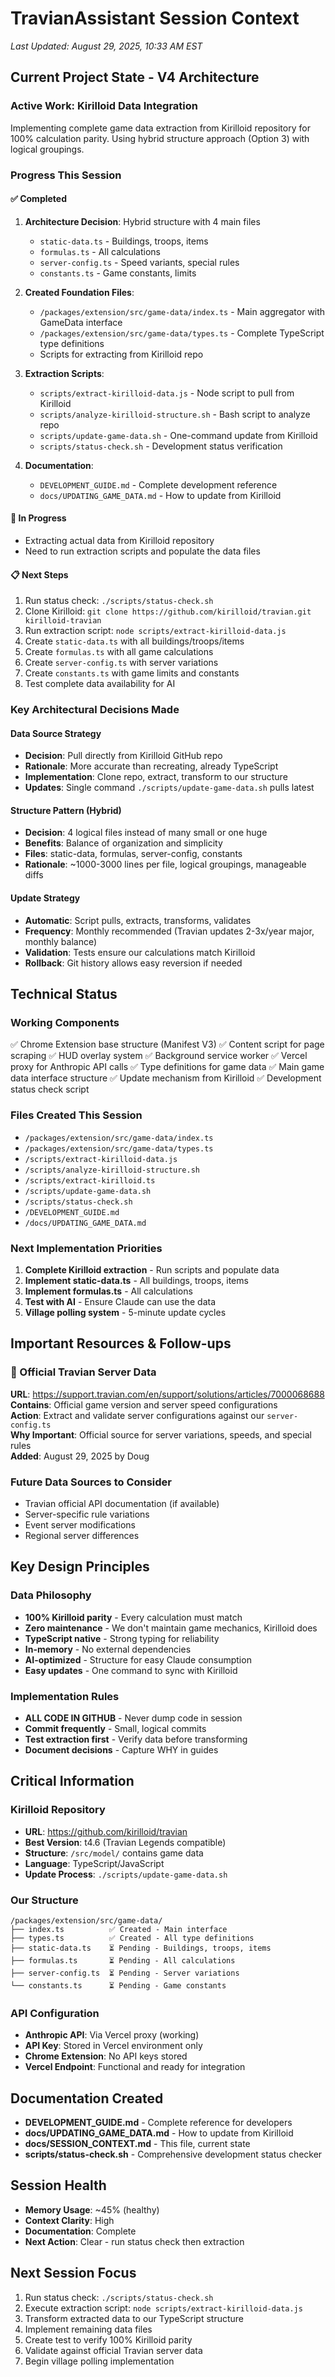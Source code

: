 # TravianAssistant Session Context
*Last Updated: August 29, 2025, 10:33 AM EST*

## Current Project State - V4 Architecture

### Active Work: Kirilloid Data Integration
Implementing complete game data extraction from Kirilloid repository for 100% calculation parity. Using hybrid structure approach (Option 3) with logical groupings.

### Progress This Session

#### ✅ Completed
1. **Architecture Decision**: Hybrid structure with 4 main files
   - `static-data.ts` - Buildings, troops, items
   - `formulas.ts` - All calculations
   - `server-config.ts` - Speed variants, special rules
   - `constants.ts` - Game constants, limits

2. **Created Foundation Files**:
   - `/packages/extension/src/game-data/index.ts` - Main aggregator with GameData interface
   - `/packages/extension/src/game-data/types.ts` - Complete TypeScript type definitions
   - Scripts for extracting from Kirilloid repo

3. **Extraction Scripts**:
   - `scripts/extract-kirilloid-data.js` - Node script to pull from Kirilloid
   - `scripts/analyze-kirilloid-structure.sh` - Bash script to analyze repo
   - `scripts/update-game-data.sh` - One-command update from Kirilloid
   - `scripts/status-check.sh` - Development status verification

4. **Documentation**:
   - `DEVELOPMENT_GUIDE.md` - Complete development reference
   - `docs/UPDATING_GAME_DATA.md` - How to update from Kirilloid

#### 🔄 In Progress
- Extracting actual data from Kirilloid repository
- Need to run extraction scripts and populate the data files

#### 📋 Next Steps
1. Run status check: `./scripts/status-check.sh`
2. Clone Kirilloid: `git clone https://github.com/kirilloid/travian.git kirilloid-travian`
3. Run extraction script: `node scripts/extract-kirilloid-data.js`
4. Create `static-data.ts` with all buildings/troops/items
5. Create `formulas.ts` with all game calculations
6. Create `server-config.ts` with server variations
7. Create `constants.ts` with game limits and constants
8. Test complete data availability for AI

### Key Architectural Decisions Made

#### Data Source Strategy
- **Decision**: Pull directly from Kirilloid GitHub repo
- **Rationale**: More accurate than recreating, already TypeScript
- **Implementation**: Clone repo, extract, transform to our structure
- **Updates**: Single command `./scripts/update-game-data.sh` pulls latest

#### Structure Pattern (Hybrid)
- **Decision**: 4 logical files instead of many small or one huge
- **Benefits**: Balance of organization and simplicity
- **Files**: static-data, formulas, server-config, constants
- **Rationale**: ~1000-3000 lines per file, logical groupings, manageable diffs

#### Update Strategy
- **Automatic**: Script pulls, extracts, transforms, validates
- **Frequency**: Monthly recommended (Travian updates 2-3x/year major, monthly balance)
- **Validation**: Tests ensure our calculations match Kirilloid
- **Rollback**: Git history allows easy reversion if needed

## Technical Status

### Working Components
✅ Chrome Extension base structure (Manifest V3)
✅ Content script for page scraping
✅ HUD overlay system
✅ Background service worker
✅ Vercel proxy for Anthropic API calls
✅ Type definitions for game data
✅ Main game data interface structure
✅ Update mechanism from Kirilloid
✅ Development status check script

### Files Created This Session
- `/packages/extension/src/game-data/index.ts`
- `/packages/extension/src/game-data/types.ts`
- `/scripts/extract-kirilloid-data.js`
- `/scripts/analyze-kirilloid-structure.sh`
- `/scripts/extract-kirilloid.ts`
- `/scripts/update-game-data.sh`
- `/scripts/status-check.sh`
- `/DEVELOPMENT_GUIDE.md`
- `/docs/UPDATING_GAME_DATA.md`

### Next Implementation Priorities
1. **Complete Kirilloid extraction** - Run scripts and populate data
2. **Implement static-data.ts** - All buildings, troops, items
3. **Implement formulas.ts** - All calculations
4. **Test with AI** - Ensure Claude can use the data
5. **Village polling system** - 5-minute update cycles

## Important Resources & Follow-ups

### 🔗 Official Travian Server Data
**URL**: https://support.travian.com/en/support/solutions/articles/7000068688  
**Contains**: Official game version and server speed configurations  
**Action**: Extract and validate server configurations against our `server-config.ts`  
**Why Important**: Official source for server variations, speeds, and special rules  
**Added**: August 29, 2025 by Doug  

### Future Data Sources to Consider
- Travian official API documentation (if available)
- Server-specific rule variations
- Event server modifications
- Regional server differences

## Key Design Principles

### Data Philosophy
- **100% Kirilloid parity** - Every calculation must match
- **Zero maintenance** - We don't maintain game mechanics, Kirilloid does
- **TypeScript native** - Strong typing for reliability
- **In-memory** - No external dependencies
- **AI-optimized** - Structure for easy Claude consumption
- **Easy updates** - One command to sync with Kirilloid

### Implementation Rules
- **ALL CODE IN GITHUB** - Never dump code in session
- **Commit frequently** - Small, logical commits
- **Test extraction first** - Verify data before transforming
- **Document decisions** - Capture WHY in guides

## Critical Information

### Kirilloid Repository
- **URL**: https://github.com/kirilloid/travian
- **Best Version**: t4.6 (Travian Legends compatible)
- **Structure**: `/src/model/` contains game data
- **Language**: TypeScript/JavaScript
- **Update Process**: `./scripts/update-game-data.sh`

### Our Structure
```
/packages/extension/src/game-data/
├── index.ts          ✅ Created - Main interface
├── types.ts          ✅ Created - All type definitions
├── static-data.ts    ⏳ Pending - Buildings, troops, items
├── formulas.ts       ⏳ Pending - All calculations
├── server-config.ts  ⏳ Pending - Server variations
└── constants.ts      ⏳ Pending - Game constants
```

### API Configuration
- **Anthropic API**: Via Vercel proxy (working)
- **API Key**: Stored in Vercel environment only
- **Chrome Extension**: No API keys stored
- **Vercel Endpoint**: Functional and ready for integration

## Documentation Created
- **DEVELOPMENT_GUIDE.md** - Complete reference for developers
- **docs/UPDATING_GAME_DATA.md** - How to update from Kirilloid
- **docs/SESSION_CONTEXT.md** - This file, current state
- **scripts/status-check.sh** - Comprehensive development status checker

## Session Health
- **Memory Usage**: ~45% (healthy)
- **Context Clarity**: High
- **Documentation**: Complete
- **Next Action**: Clear - run status check then extraction

## Next Session Focus
1. Run status check: `./scripts/status-check.sh`
2. Execute extraction script: `node scripts/extract-kirilloid-data.js`
3. Transform extracted data to our TypeScript structure
4. Implement remaining data files
5. Create test to verify 100% Kirilloid parity
6. Validate against official Travian server data
7. Begin village polling implementation